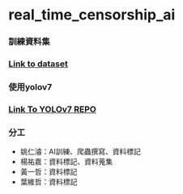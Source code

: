 # real_time_censorship_ai
### 訓練資料集
### [Link to dataset](https://drive.google.com/drive/folders/1AFANMMrncXkGczilsVHUq1udin_pRDKc?usp=sharing)

### 使用yolov7
### [Link To YOLOv7 REPO](https://github.com/WongKinYiu/yolov7])

### 分工
* 姚仁濬：AI訓練、爬蟲撰寫、資料標記
* 楊祐嘉：資料標記、資料蒐集
* 黃一哲：資料標記
* 葉維哲：資料標記
